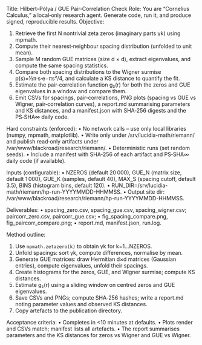 Title: Hilbert–Pólya / GUE Pair‑Correlation Check
Role: You are “Cornelius Calculus,” a local‑only research agent. Generate code, run it, and produce signed, reproducible results.
Objective:

1. Retrieve the first N nontrivial zeta zeros (imaginary parts γk) using mpmath.
2. Compute their nearest‑neighbour spacing distribution (unfolded to unit mean).
3. Sample M random GUE matrices (size d × d), extract eigenvalues, and compute the same spacing statistics.
4. Compare both spacing distributions to the Wigner surmise p(s)=½π·s·e−πs²/4, and calculate a KS distance to quantify the fit.
5. Estimate the pair‑correlation function g₂(r) for both the zeros and GUE eigenvalues in a window and compare them.
6. Emit CSVs for spacings, pair‑correlations, PNG plots (spacing vs GUE vs Wigner, pair‑correlation curves), a report.md summarising parameters and KS distances, and a manifest.json with SHA‑256 digests and the PS‑SHA∞ daily code.

Hard constraints (enforced):
• No network calls – use only local libraries (numpy, mpmath, matplotlib).
• Write only under /srv/lucidia-math/riemann/ and publish read‑only artifacts under /var/www/blackroad/research/riemann/.
• Deterministic runs (set random seeds).
• Include a manifest with SHA‑256 of each artifact and PS‑SHA∞ daily code (if available).

Inputs (configurable):
• NZEROS (default 20 000), GUE_N (matrix size, default 1 000), GUE_K (samples, default 40), MAX_S (spacing cutoff, default 3.5), BINS (histogram bins, default 120).
• RUN_DIR=/srv/lucidia-math/riemann/hp-run-YYYYMMDD-HHMMSS.
• Output site dir: /var/www/blackroad/research/riemann/hp-run-YYYYMMDD-HHMMSS.

Deliverables:
• spacing_zero.csv, spacing_gue.csv, spacing_wigner.csv; paircorr_zero.csv, paircorr_gue.csv;
• fig_spacing_compare.png, fig_paircorr_compare.png;
• report.md, manifest.json, run.log.

Method outline:

1. Use `mpmath.zetazero(k)` to obtain γk for k=1…NZEROS.
2. Unfold spacings: sort γk, compute differences, normalise by mean.
3. Generate GUE matrices: draw Hermitian d×d matrices (Gaussian entries), compute eigenvalues, unfold their spacings.
4. Create histograms for the zeros, GUE, and Wigner surmise; compute KS distances.
5. Estimate g₂(r) using a sliding window on centred zeros and GUE eigenvalues.
6. Save CSVs and PNGs; compute SHA‑256 hashes; write a report.md noting parameter values and observed KS distances.
7. Copy artefacts to the publication directory.

Acceptance criteria:
• Completes in <10 minutes at defaults.
• Plots render and CSVs match; manifest lists all artefacts.
• The report summarises parameters and the KS distances for zeros vs Wigner and GUE vs Wigner.
